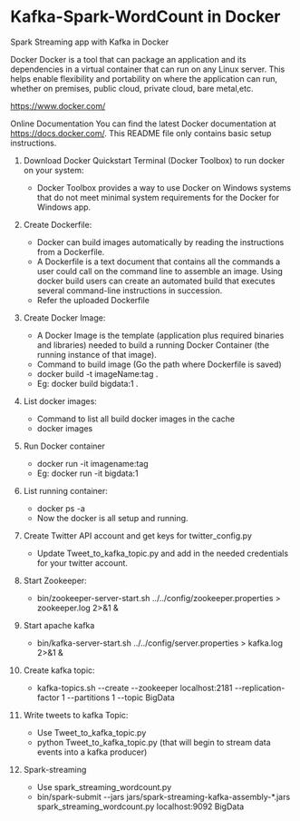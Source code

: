 # Kafka-Spark-WordCount in Docker
Spark Streaming app with Kafka in Docker

Docker
Docker is a tool that can package an application and its dependencies in a virtual container that can run on any Linux server. This helps enable flexibility and portability on where the application can run, whether on premises, public cloud, private cloud, bare metal,etc.

https://www.docker.com/

Online Documentation
You can find the latest Docker documentation at https://docs.docker.com/. This README file only contains basic setup instructions.
                                                                                      
1. Download Docker Quickstart Terminal (Docker Toolbox) to run docker on your system:
   - Docker Toolbox provides a way to use Docker on Windows systems that do not meet minimal system requirements for the Docker for          Windows app.

2. Create Dockerfile:
   - Docker can build images automatically by reading the instructions from a Dockerfile.
   - A Dockerfile is a text document that contains all the commands a user could call on the command line to assemble an image. Using        docker build users can create an automated build that executes several command-line instructions in succession.
   - Refer the uploaded Dockerfile
 
3. Create Docker Image:
   - A Docker Image is the template (application plus required binaries and libraries) needed to build a running Docker Container (the        running instance of that image).
   - Command to build image (Go the path where Dockerfile is saved)
   - docker build -t imageName:tag .
   - Eg: docker build bigdata:1 .

4. List docker images:
   - Command to list all build docker images in the cache
   - docker images
     
5. Run Docker container
   - docker run -it imagename:tag
   - Eg: docker run -it bigdata:1

6. List running container:
   - docker ps -a
   - Now the docker is all setup and running.

7. Create Twitter API account and get keys for twitter_config.py
   - Update Tweet_to_kafka_topic.py and add in the needed credentials for your twitter account.

8. Start Zookeeper:
   - bin/zookeeper-server-start.sh ../../config/zookeeper.properties  > zookeeper.log 2>&1 &

9. Start apache kafka
   - bin/kafka-server-start.sh ../../config/server.properties > kafka.log 2>&1 &
   
10. Create kafka topic:
    - kafka-topics.sh --create --zookeeper localhost:2181 --replication-factor 1 --partitions 1 --topic BigData
   
10. Write tweets to kafka Topic:
    - Use Tweet_to_kafka_topic.py
    - python Tweet_to_kafka_topic.py (that will begin to stream data events into a kafka producer)

11. Spark-streaming
    - Use spark_streaming_wordcount.py
    - bin/spark-submit --jars jars/spark-streaming-kafka-assembly-*.jars spark_streaming_wordcount.py localhost:9092 BigData
